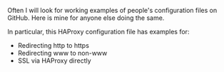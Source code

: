 Often I will look for working examples of people's configuration files on GitHub. Here is mine for anyone else doing the same.

In particular, this HAProxy configuration file has examples for:
* Redirecting http to https
* Redirecting www to non-www
* SSL via HAProxy directly